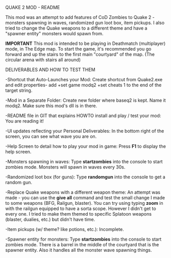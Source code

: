 QUAKE 2 MOD - README

This mod was an attempt to add features of CoD Zombies to Quake 2 - monsters spawning in waves, randomized gun loot box, item pickups. I also tried to change the Quake weapons to a different theme and have a "spawner entity" monsters would spawn from.

**IMPORTANT** This mod is intended to be playing in Deathmatch (multiplayer) mode, in The Edge map. To start the game, it's recommended you go forward and up the stairs to the first main "courtyard" of the map. (The circular arena with stairs all around)

DELIVERABLES AND HOW TO TEST THEM

-Shortcut that Auto-Launches your Mod: Create shortcut from Quake2.exe and edit properties- add +set game modq2 +set cheats 1 to the end of the target string.

-Mod in a Separate Folder: Create new folder where baseq2 is kept. Name it modq2. Make sure this mod's dll is in there.

-README file in GIT that explains HOWTO install and play / test your mod: You are reading it!

-UI updates reflecting your Personal Deliverables: In the bottom right of the screen, you can see what wave you are on.

-Help Screen to detail how to play your mod in game: Press **F1** to display the help screen.

-Monsters spawning in waves: Type **startzombies** into the console to start zombies mode. Monsters will spawn in waves every 30s.

-Randomized loot box (for guns): Type **randomgun** into the console to get a random gun.

-Replace Quake weapons with a different weapon theme: An attempt was made - you can use the **give all** command and test the small change I made to some weapons (BFG, Railgun, blaster). You can try using typing **zoom** in with the railgun equipped to have a sorta scope. However I didn't get to every one. I tried to make them themed to specific Splatoon weapons (blaster, dualies, etc.) but didn't have time.

-Item pickups (w/ theme? like potions, etc.): Incomplete.

-Spawner entity for monsters: Type **startzombies** into the console to start zombies mode. There is a barrel in the middle of the courtyard that is the spawner entity. Also it handles all the monster wave spawning things.
